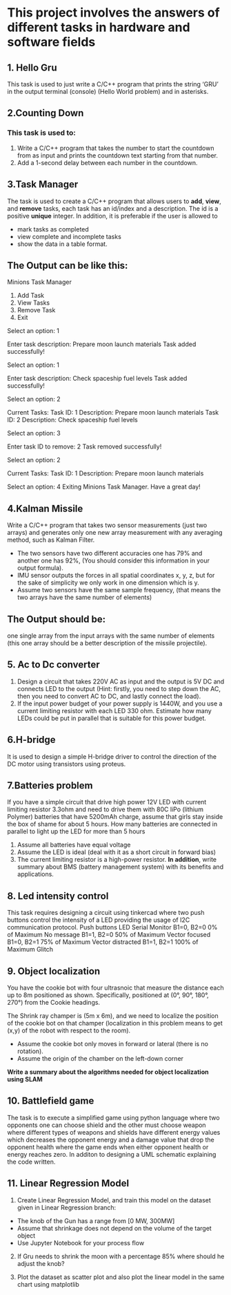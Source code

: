 # This project involves the answers of different tasks in hardware and software fields
## 1. Hello Gru 
This task is used to just write a C/C++ program that prints the string ‘GRU’ in the
output terminal (console) (Hello World problem) and in asterisks.

## 2.Counting Down
### This task is used to: 
1. Write a C/C++ program that takes the number to start the
countdown from as input and prints the countdown text starting
from that number.
2. Add a 1-second delay between each number in the countdown.

## 3.Task Manager
The task is used to create a C/C++ program that allows users to **add**, **view**, and
**remove** tasks, each task has an id/index and a description. The id
is a positive **unique** integer.
In addition, it is preferable if the user is allowed to
- mark tasks as completed
- view complete and incomplete tasks
- show the data in a table format.
## The Output can be like this:
Minions Task Manager
1. Add Task
2. View Tasks
3. Remove Task
4. Exit

Select an option: 1

Enter task description: Prepare moon launch materials
Task added successfully!

Select an option: 1

Enter task description: Check spaceship fuel levels
Task added successfully!

Select an option: 2

Current Tasks:
Task ID: 1
Description: Prepare moon launch materials
Task ID: 2
Description: Check spaceship fuel levels

Select an option: 3

Enter task ID to remove: 2
Task removed successfully!

Select an option: 2

Current Tasks:
Task ID: 1
Description: Prepare moon launch materials

Select an option: 4
Exiting Minions Task Manager. Have a great day!

## 4.Kalman Missile
Write a C/C++ program that takes two sensor measurements (just
two arrays) and generates only one new array measurement with
any averaging method, such as Kalman Filter.

- The two sensors have two different accuracies one has 79% and
another one has 92%, (You should consider this information in
your output formula).
- IMU sensor outputs the forces in all spatial coordinates x, y, z,
but for the sake of simplicity we only work in one dimension
which is y.
- Assume two sensors have the same sample frequency, (that
means the two arrays have the same number of elements)

## The Output should be:
one single array from the input arrays with the same
number of elements (this one array should be a better description
of the missile projectile).

## 5. Ac to Dc converter 
1. Design a circuit that takes 220V AC as input and the output is 5V
DC and connects LED to the output (Hint: firstly, you need to step
down the AC, then you need to convert AC to DC, and lastly connect the
load).
2. If the input power budget of your power supply is 1440W, and you
use a current limiting resistor with each LED 330 ohm. Estimate
how many LEDs could be put in parallel that is suitable for this
power budget.

## 6.H-bridge
It is used to design a simple H-bridge driver to control the direction of the DC
motor using transistors using proteus.

## 7.Batteries problem
If you have a simple circuit that drive high power 12V LED
with current limiting resistor 3.3ohm and need to drive
them with 80C liPo (lithium Polymer) batteries that have
5200mAh charge, assume that girls stay inside the box of
shame for about 5 hours. How many batteries are
connected in parallel to light up the LED for more than 5
hours
1. Assume all batteries have equal voltage
2. Assume the LED is ideal (deal with it as a short circuit in
forward bias)
3. The current limiting resistor is a high-power resistor.
**In addition**, write summary about BMS (battery management system) with its benefits and applications.

## 8. Led intensity control
This task requires designing a circuit using tinkercad where two push buttons control the intensity of a LED providing the usage of I2C communication protocol.
Push buttons      LED          Serial Monitor
B1=0, B2=0   0% of Maximum     No message
B1=1, B2=0   50% of Maximum    Vector focused
B1=0, B2=1   75% of Maximum    Vector distracted
B1=1, B2=1   100% of Maximum   Glitch
 
## 9. Object localization
You have the cookie bot with four ultrasnoic that
measure the distance each up to 8m positioned as
shown. Specifically, positioned at (0°, 90°, 180°, 270°) from
the Cookie headings.

The Shrink ray champer is (5m x 6m), and we
need to localize the position of the cookie bot on
that champer (localization in this problem
means to get (x,y) of the robot with respect to
the room).

- Assume the cookie bot only moves in forward
or lateral (there is no rotation).
- Assume the origin of the chamber on the left-down corner

**Write a summary about the algorithms needed for object localization using SLAM**

## 10. Battlefield game
The task is to execute a simplified game using python language where two opponents one can choose shield and the other must choose weapon where different types of weapons and shields have different energy values which decreases the opponent energy and a damage value that drop the opponent health where the game ends when either opponent health or energy reaches zero.
In additon to designing a UML schematic explaining the code written.

## 11. Linear Regression Model
1. Create Linear Regression Model, and train
this model on the dataset given in Linear Regression branch:
- The knob of the Gun has a range from [0
MW, 300MW]
- Assume that shrinkage does not depend
on the volume of the target object
- Use Jupyter Notebook for your process
flow
2. If Gru needs to shrink the moon with a percentage 85% where
should he adjust the knob?

3. Plot the dataset as scatter plot and also plot the linear model in the
same chart using matplotlib